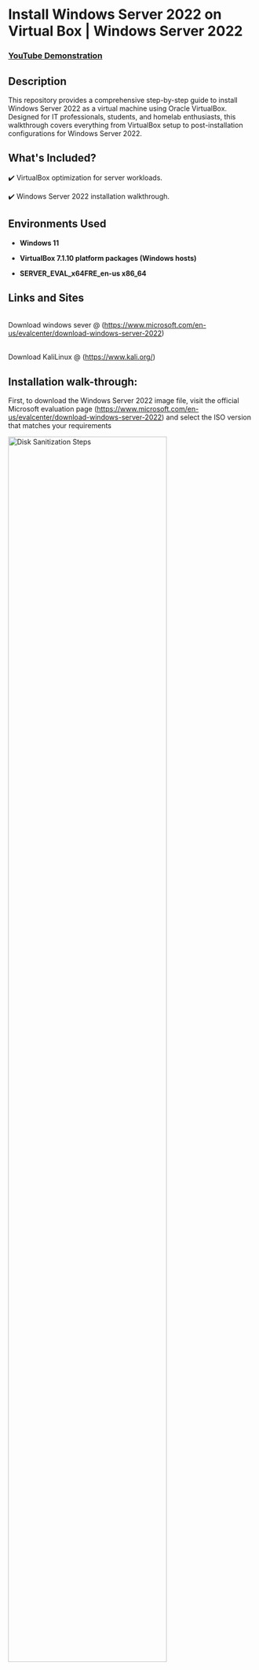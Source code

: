 
<h1>Install Windows Server 2022 on Virtual Box | Windows Server 2022 </h1>

 ### [YouTube Demonstration](https://youtu.be/Z-F_v1k)

<h2>Description</h2>
This repository provides a comprehensive step-by-step guide to install Windows Server 2022 as a virtual machine using Oracle VirtualBox. Designed for IT professionals, students, and homelab enthusiasts, this walkthrough covers everything from VirtualBox setup to post-installation configurations for Windows Server 2022.

<h2>What's Included?</h2>

✔️ VirtualBox optimization for server workloads.

✔️ Windows Server 2022 installation walkthrough. <br />

<h2>Environments Used </h2>

- <b>Windows 11</b> 
 
- <b>VirtualBox 7.1.10 platform packages (Windows hosts)</b>

- <b>SERVER_EVAL_x64FRE_en-us x86_64</b>

<h2>Links and Sites</h2>

<br />Download windows sever @ (https://www.microsoft.com/en-us/evalcenter/download-windows-server-2022) <br/>

<br />Download KaliLinux @ (https://www.kali.org/) <br/>

<h2>Installation walk-through:</h2>

First, to download the Windows Server 2022 image file, visit the official Microsoft evaluation page (https://www.microsoft.com/en-us/evalcenter/download-windows-server-2022) and select the ISO version that matches your requirements 

<img src="https://imgur.com/lw6tTET.png" height="80%" width="80%" alt="Disk Sanitization Steps"/>
<br />

<br />Lunch VirtualBox. Go to a new virtual machine and create a new windows server.<br/>

Give it a name: Let’s say Windows Server 2022 

<img src="https://imgur.com/IPLJV4w.png" height="80%" width="80%" alt="Disk Sanitization Steps"/>
<br />

<br /> Give it the amount of RAM that you want. (4000MB OR More) <br/>
 Number of CPUs. Let’s say 2-3CPUs.

<img src="https://imgur.com/jTIdlgD.png" height="80%" width="80%" alt="Disk Sanitization Steps"/> 
<br />click finish.

- <b>Now we need to go to settings.</b>

- <b>Go to storage</b>

- <b>Click on this empty and choose this small disk you can</b>

- <b>Choose disk file.</b>

- <b>Select the ISO file windows server 2022 and click on open</b>

<img src="https://imgur.com/pp9ej0E.png" height="80%" width="80%" alt="Disk Sanitization Steps"/><br />  

So, I’ve got the Windows Server machine running off the image that I downloaded.


<br /> Now, start your ISO image to start the configuration.

- <b>My language is English.</b>

- <b>Specify your Time format.</b>

- <b>Select that keyboard and Click next</b>

<img src="https://imgur.com/SzYwTSI.png" height="80%" width="80%" alt="Disk Sanitization Steps"/>
<br /> 

- <b>Click inatall Now.</b>

<img src="https://imgur.com/J9guLmI.png" height="80%" width="80%" alt="Disk Sanitization Steps"/>
<br /> 

 <b>Select the Operating system.</b> <br/>

Important Note: You’ll see four installation options:

- <b>Standard Evaluation</b>

- <b>Standard Evaluation (Desktop Experience)</b>

- <b>Datacenter Evaluation</b>

- <b>Datacenter Evaluation (Desktop Experience)</b>

The Desktop Experience variants include a graphical interface (GUI), while the non-GUI versions run in command-line mode only. For this lab, select "Windows Server 2022 Datacenter Evaluation (Desktop Experience)" (the last option), then click Next.
<img src="https://imgur.com/k3SVHET.png" height="80%" width="80%" alt="Disk Sanitization Steps"/>
<br /> 

Select where you want to install the operating system 

<img src="https://imgur.com/aGJnuCa.png" height="80%" width="80%" alt="Disk Sanitization Steps"/>
<br /> 

Next, you’ll see two installation options: 

Upgrade (keeps files/settings from an older Windows Server OS)

Custom (clean installation). For best performance, select Custom installation

<img src="https://imgur.com/tc1YeU4.png" height="80%" width="80%" alt="Disk Sanitization Steps"/>
<br /> 






<img src="https://imgur.com/O8VOx8X.png" height="80%" width="80%" alt="Disk Sanitization Steps"/>
<br /> 













- <b>Configure our hostname. I’ll go with the defaults. kali</b>

- <b>Not going to specify a domain.</b>

- <b>We need to specify a username, I’m just going to go with Kali</b>

- <b>The password: Kali</b>

<img src="https://imgur.com/O8VOx8X.png" height="80%" width="80%" alt="Disk Sanitization Steps"/>
<br /> 

NOTE: The user and password were just for the project; you should not use the defaults.

- <b>click continue.</b>
- <b> I used the entire disk and then clicked continue.</b>



- <b> So, I’m going to finish the partitioning and write changes to disk and 
 Click continue.</b>

 <img src="https://imgur.com/5Eg7KIX.png" height="80%" width="80%" alt="Disk Sanitization Steps"/>
<br /> 

- <b>I’m ok with these changes being made. So, say yes and continue.</b>

So the software is now being unpacked and installed.
(Wait, it’s going to take a while to install.)

<img src="https://imgur.com/1QMJ4SO.png" height="80%" width="80%" alt="Disk Sanitization Steps"/>
<br /> 
- <b>Install the GRUB boot loader. Click yes and continue.</b>

<img src="https://imgur.com/OPzHz9q.png" height="80%" width="80%" alt="Disk Sanitization Steps"/>
<br /> 
 
- <b>I’m going to specify the hard drive and continue.</b>
 The installation is now being finished.
 
 <img src="https://imgur.com/xjPb6OA.png" height="80%" width="80%" alt="Disk Sanitization Steps"/>
<br /> 

- <b>Then Reboot</b>
<img src="https://imgur.com/nJIP48D.png" height="80%" width="80%" alt="Disk Sanitization Steps"/>
<br />

Now you can use your Kali Linux on your VirtualBox on Windows 11
<img src="https://imgur.com/jKCb6KB.png" height="80%" width="80%" alt="Disk Sanitization Steps"/>
<br />


- <b>TEST</b>
<img src="https://imgur.com/qbifMlK.png" height="80%" width="80%" alt="Disk Sanitization Steps"/>
<br /> 
<!--
 ```diff
- text in red
+ text in green
! text in orange
# text in gray
@@ text in purple (and bold)@@
```
--!>

